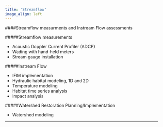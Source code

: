 ```yaml
---
title: 'Streamflow'
image_align: left
---
```


####Streamflow measurments and Instream Flow assessments

#####Streamflow measurements
* Acoustic Doppler Current Profiler (ADCP)
* Wading with hand-held meters
* Stream gauge installation

#####Instream Flow
* IFIM implementation
* Hydraulic habitat modeling, 1D and 2D
* Temperature modeling
* Habitat time series analysis
* Impact analysis

#####Watershed Restoration Planning/Implementation
* Watershed modeling

---